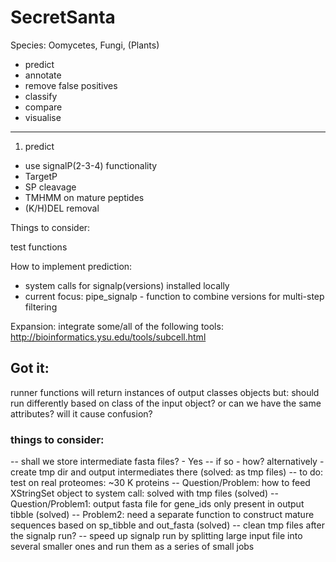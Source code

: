 # SecretSanta
Species: Oomycetes, Fungi, (Plants)

- predict
- annotate
- remove false positives
- classify
- compare
- visualise

-----------
1) predict
- use signalP(2-3-4) functionality
- TargetP
- SP cleavage
- TMHMM on mature peptides
- (K/H)DEL removal


Things to consider:

test functions

How to implement prediction:
- system calls for signalp(versions) installed locally
- current focus: pipe_signalp - function to combine versions for multi-step filtering


Expansion:
integrate some/all of the following tools:
http://bioinformatics.ysu.edu/tools/subcell.html


## Got it:

runner functions will return instances of output classes objects
but: should run differently based on class of the input object?
or can we have the same attributes?
will it cause confusion?

### things to consider:

-- shall we store intermediate fasta files? - Yes
-- if so -  how? alternatively - create tmp dir and output intermediates there (solved: as tmp files)
-- to do: test on real proteomes: ~30 K proteins
-- Question/Problem: how to feed XStringSet object to system call: solved with tmp files (solved)
-- Question/Problem1: output fasta file for gene_ids only present in output tibble (solved)
-- Problem2: need a separate function to construct mature sequences based on sp_tibble and out_fasta (solved)
-- clean tmp files after the signalp run?
-- speed up signalp run by splitting large input file into several smaller ones and run them as a series of small jobs
